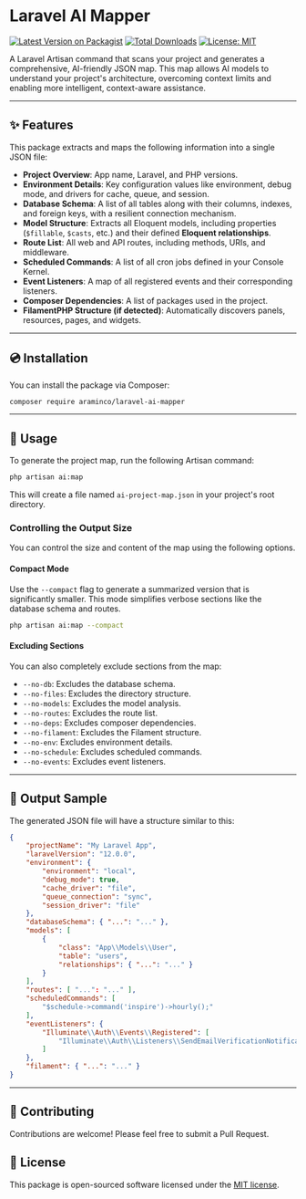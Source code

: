 # Laravel AI Mapper

[![Latest Version on Packagist](https://img.shields.io/packagist/v/araminco/laravel-ai-mapper.svg?style=flat-square)](https://packagist.org/packages/araminco/laravel-ai-mapper)
[![Total Downloads](https://img.shields.io/packagist/dt/araminco/laravel-ai-mapper.svg?style=flat-square)](https://packagist.org/packages/araminco/laravel-ai-mapper)
[![License: MIT](https://img.shields.io/badge/License-MIT-yellow.svg?style=flat-square)](https://opensource.org/licenses/MIT)

A Laravel Artisan command that scans your project and generates a comprehensive, AI-friendly JSON map. This map allows AI models to understand your project's architecture, overcoming context limits and enabling more intelligent, context-aware assistance.

---

## ✨ Features

This package extracts and maps the following information into a single JSON file:

-   **Project Overview**: App name, Laravel, and PHP versions.
-   **Environment Details**: Key configuration values like environment, debug mode, and drivers for cache, queue, and session.
-   **Database Schema**: A list of all tables along with their columns, indexes, and foreign keys, with a resilient connection mechanism.
-   **Model Structure**: Extracts all Eloquent models, including properties (`$fillable`, `$casts`, etc.) and their defined **Eloquent relationships**.
-   **Route List**: All web and API routes, including methods, URIs, and middleware.
-   **Scheduled Commands**: A list of all cron jobs defined in your Console Kernel.
-   **Event Listeners**: A map of all registered events and their corresponding listeners.
-   **Composer Dependencies**: A list of packages used in the project.
-   **FilamentPHP Structure (if detected)**: Automatically discovers panels, resources, pages, and widgets.

---

## 💿 Installation

You can install the package via Composer:

```bash
composer require araminco/laravel-ai-mapper
```

---

## 🚀 Usage

To generate the project map, run the following Artisan command:

```bash
php artisan ai:map
```

This will create a file named `ai-project-map.json` in your project's root directory.

### Controlling the Output Size

You can control the size and content of the map using the following options.

#### Compact Mode

Use the `--compact` flag to generate a summarized version that is significantly smaller. This mode simplifies verbose sections like the database schema and routes.

```bash
php artisan ai:map --compact
```

#### Excluding Sections

You can also completely exclude sections from the map:

-   `--no-db`: Excludes the database schema.
-   `--no-files`: Excludes the directory structure.
-   `--no-models`: Excludes the model analysis.
-   `--no-routes`: Excludes the route list.
-   `--no-deps`: Excludes composer dependencies.
-   `--no-filament`: Excludes the Filament structure.
-   `--no-env`: Excludes environment details.
-   `--no-schedule`: Excludes scheduled commands.
-   `--no-events`: Excludes event listeners.

---

## 📄 Output Sample

The generated JSON file will have a structure similar to this:

```json
{
    "projectName": "My Laravel App",
    "laravelVersion": "12.0.0",
    "environment": {
        "environment": "local",
        "debug_mode": true,
        "cache_driver": "file",
        "queue_connection": "sync",
        "session_driver": "file"
    },
    "databaseSchema": { "...": "..." },
    "models": [
        {
            "class": "App\\Models\\User",
            "table": "users",
            "relationships": { "...": "..." }
        }
    ],
    "routes": [ "...": "..." ],
    "scheduledCommands": [
        "$schedule->command('inspire')->hourly();"
    ],
    "eventListeners": {
        "Illuminate\\Auth\\Events\\Registered": [
            "Illuminate\\Auth\\Listeners\\SendEmailVerificationNotification"
        ]
    },
    "filament": { "...": "..." }
}
```

---

## 🤝 Contributing

Contributions are welcome! Please feel free to submit a Pull Request.

## 📜 License

This package is open-sourced software licensed under the [MIT license](https://opensource.org/licenses/MIT).
